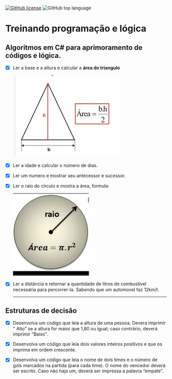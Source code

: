 [![GitHub license](https://img.shields.io/github/license/edilanesilva/my-code-C-Sharp?style=plastic)](https://github.com/edilanesilva/my-code-C-Sharp/blob/main/LICENSE)
![GitHub top language](https://img.shields.io/github/languages/top/edilanesilva/my-code-C-Sharp?style=plastic)
# Treinando programação e lógica

## Algoritmos em C# para aprimoramento de códigos e lógica.

- [X] Ler a base e a altura e calcular a **área do triangulo**

  ![formulaAreaTriangulo](./img/figAreaTriangulo.PNG)

- [X] Ler a idade e calcular o número de dias.
- [X] Ler um numero e mostrar seu antecessor e sucessor.
- [X] Ler o raio do circulo e mostra a área, formula:

  ![FormulaAreaCirculo](./img/raio.PNG)

- [X] Ler a distância e retornar a quantidade de litros de combustivel necessária para percorrer-la. Sabendo que um automovel faz 12km/l.<hr>

## Estruturas de decisão

- [X] Desenvolva um codigo que leia a altura de uma pessoa. Devera imprimir " Alto"  se a altura for maior que 1,80 ou igual; caso contrário, deverá imprimir "Baixo".

- [X] Desenvolva um código que leia dois valores inteiros positivos e que os imprima em ordem crescente.

- [X] Desenvolva um código que leia o nome de dois times e o número de gols marcados na partida (para cada time). O nome do vencedor deverá ser escrito. Caso não haja um, deverá ser impressa a palavra “empate”.


